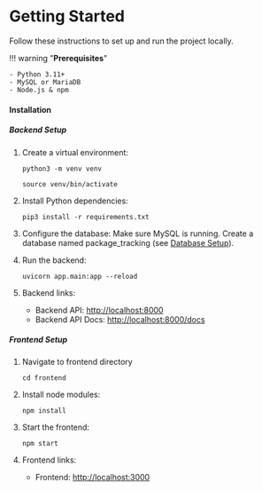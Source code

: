# Getting Started

Follow these instructions to set up and run the project locally.

!!! warning "**Prerequisites**"

    - Python 3.11+
    - MySQL or MariaDB
    - Node.js & npm


#### **Installation**

##### **Backend Setup**

1. Create a virtual environment:
    
    ```
    python3 -m venv venv
    ```

    ```
    source venv/bin/activate
    ```

2. Install Python dependencies:

    ```
    pip3 install -r requirements.txt
    ```

3. Configure the database:
    Make sure MySQL is running.
    Create a database named package_tracking (see [Database Setup](database.md)).

4. Run the backend:
    
    ```
    uvicorn app.main:app --reload
    ```
    
5. Backend links:
    - Backend API: <http://localhost:8000>
    - Backend API Docs: <http://localhost:8000/docs>

##### Frontend Setup
1. Navigate to frontend directory
    ```
    cd frontend
    ```
2. Install node modules:
    ```
    npm install
    ```

3. Start the frontend:
    ```
    npm start
    ```
5. Frontend links:
    - Frontend: <http://localhost:3000>
